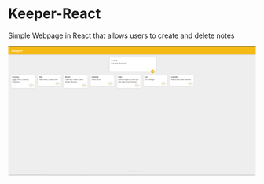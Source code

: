 # Keeper-React
Simple Webpage in React that allows users to create and delete notes

![Keeper Website Image](https://github.com/bustyAI/Keeper-React/blob/main/keeper.PNG)
